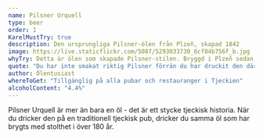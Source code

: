 ```yaml
---
name: Pilsner Urquell
type: beer
order: 1
KarelMustTry: true
description: Den ursprungliga Pilsner-ölen från Plzeň, skapad 1842
image: https://live.staticflickr.com/5087/5293033730_6cf84b756f_b.jpg
whyTry: Detta är ölen som skapade Pilsner-stilen. Bryggd i Plzeň sedan 1842 med samma recept, använder den Žatec-humle och mjukt böhmiskt vatten. Den har en distinkt gyllene färg och en ren, krispig smak som har kopieras världen över men aldrig överträffats.
quote: "Du har inte smakat riktig Pilsner förrän du har druckit den där den bryggdes. Det är som att jämföra en kopia med originalet."
author: Ölentusiast
whereToGet: "Tillgänglig på alla pubar och restauranger i Tjeckien"
alcoholContent: "4.4%"
---
```


Pilsner Urquell är mer än bara en öl - det är ett stycke tjeckisk historia. När du dricker den på en traditionell tjeckisk pub, dricker du samma öl som har brygts med stolthet i över 180 år.